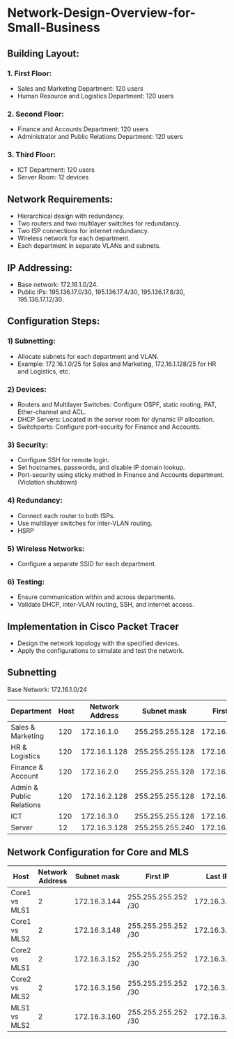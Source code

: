 # Network-Design-Overview-for-Small-Business

## Building Layout:

### 1.	First Floor:
   
- Sales and Marketing Department: 120 users
- Human Resource and Logistics Department: 120 users

### 2.	Second Floor:

- Finance and Accounts Department: 120 users
- Administrator and Public Relations Department: 120 users
### 3.	Third Floor:

- ICT Department: 120 users
- Server Room: 12 devices
## Network Requirements:

- Hierarchical design with redundancy.
- Two routers and two multilayer switches for redundancy.
- Two ISP connections for internet redundancy.
- Wireless network for each department.
- Each department in separate VLANs and subnets.
  
## IP Addressing:

- Base network: 172.16.1.0/24.
- Public IPs: 195.136.17.0/30, 195.136.17.4/30, 195.136.17.8/30, 195.136.17.12/30.
## Configuration Steps:
### 1)	Subnetting:
-	Allocate subnets for each department and VLAN.
-	Example: 172.16.1.0/25 for Sales and Marketing, 172.16.1.128/25 for HR and Logistics, etc.

### 2)	Devices:
-	Routers and Multilayer Switches: Configure OSPF, static routing, PAT, Ether-channel and ACL.
-	DHCP Servers: Located in the server room for dynamic IP allocation.
-	Switchports: Configure port-security for Finance and Accounts.
### 3)	Security:
-	Configure SSH for remote login.
-	Set hostnames, passwords, and disable IP domain lookup.
-	Port-security using sticky method in Finance and Accounts department.(Violation shutdown)
### 4)	Redundancy:
-	Connect each router to both ISPs.
-	Use multilayer switches for inter-VLAN routing.
-	HSRP 
### 5)	Wireless Networks:
-	Configure a separate SSID for each department.
### 6)	Testing:
-	Ensure communication within and across departments.
-	Validate DHCP, inter-VLAN routing, SSH, and internet access.

## Implementation in Cisco Packet Tracer
-	Design the network topology with the specified devices.
-	Apply the configurations to simulate and test the network.


## Subnetting
Base Network: 172.16.1.0/24


| Department                | Host | Network Address | Subnet mask   | First IP      | Last IP       | Broadcast     |
|---------------------------|------|-----------------|---------------|---------------|---------------|---------------|
| Sales & Marketing         | 120  | 172.16.1.0      | 255.255.255.128 | 172.16.1.1    | 172.16.1.126  | 172.16.1.127  |
| HR & Logistics            | 120  | 172.16.1.128    | 255.255.255.128 | 172.16.1.129  | 172.16.1.254  | 172.16.1.255  |
| Finance & Account         | 120  | 172.16.2.0      | 255.255.255.128 | 172.16.2.1    | 172.16.2.126  | 172.16.2.127  |
| Admin & Public Relations  | 120  | 172.16.2.128    | 255.255.255.128 | 172.16.2.129  | 172.16.2.254  | 172.16.2.255  |
| ICT                       | 120  | 172.16.3.0      | 255.255.255.128 | 172.16.3.1    | 172.16.3.126  | 172.16.3.127  |
| Server                    | 12   | 172.16.3.128    | 255.255.255.240 | 172.16.3.129  | 172.16.3.142  | 172.16.3.143  |

## Network Configuration for Core and MLS

| Host              | Network Address | Subnet mask       | First IP      | Last IP       | Broadcast     |
|-------------------|-----------------|-------------------|---------------|---------------|---------------|
| Core1 vs MLS1     | 2               | 172.16.3.144      | 255.255.255.252 /30 | 172.16.3.145  | 172.16.3.146  | 172.16.3.147  |
| Core1 vs MLS2     | 2               | 172.16.3.148      | 255.255.255.252 /30 | 172.16.3.149  | 172.16.3.150  | 172.16.3.151  |
| Core2 vs MLS1     | 2               | 172.16.3.152      | 255.255.255.252 /30 | 172.16.3.153  | 172.16.3.154  | 172.16.3.155  |
| Core2 vs MLS2     | 2               | 172.16.3.156      | 255.255.255.252 /30 | 172.16.3.157  | 172.16.3.158  | 172.16.3.159  |
| MLS1 vs MLS2      | 2               | 172.16.3.160      | 255.255.255.252 /30 | 172.16.3.161  | 172.16.3.162  | 172.16.3.163  |

